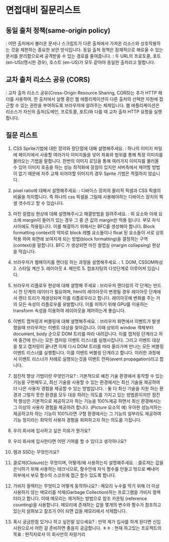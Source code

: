 # 면접대비 질문리스트
## 동일 출처 정책(same-origin policy)
: 어떤 출처에서 불러온 문서나 스크립트가 다른 출처에서 가져온 리소스와 상호작용하는 것을 제한하는 중요한 보안 방식입니다. 동일 출처 정책은 잠재적으로 해로울 수 있는 문서를 분리함으로써 공격받을 수 있는 경로를 줄여줍니다.
: 두 URL의 프로토콜, 포트 (en-US)(명시한 경우), 호스트 (en-US)가 모두 같아야 동일한 출처라고 말합니다.

## 교차 출처 리소스 공유 (CORS)
: 교차 출처 리소스 공유(Cross-Origin Resource Sharing, CORS)는 추가 HTTP 헤더를 사용하여, 한 출처에서 실행 중인 웹 애플리케이션이 다른 출처의 선택한 자원에 접근할 수 있는 권한을 부여하도록 브라우저에 알려주는 체제입니다. 웹 애플리케이션은 리소스가 자신의 출처(도메인, 프로토콜, 포트)와 다를 때 교차 출처 HTTP 요청을 실행합니다.

## 질문 리스트
1. CSS Sprite기법에 대한 정의와 장단점에 대해 설명해주세요.
: 하나의 이미지 파일에 페이지에서 사용할 여러가지 이미지들을 넣어 좌표와 범위를 통해 특정 이미지를 불러오는 기법을 말합니다. 한번의 이미지 로딩을 통해 여러가지 이미지를 불러올 수 있어 이미지 호출을 하는 성능 최적화에 장점이 있지만 서버측에서 제어할 방법이 없기 때문에 자주 교체 되어야할 이미지의 경우 Sprite 기법은 적절하지 않습니다.

2. pixel ratio에 대해서 설명해주세요.
: 디바이스 장치의 물리적 픽셀과 CSS 픽셀의 비율을 의미합니다. 즉 하나의 css 픽셀을 그릴때 사용해야하는 디바이스 장치의 픽셀 갯수라고 할 수 있습니다.

3. 마진 컬랩싱 현상에 대해 설명해주시고 해결방법을 알려주세요.
: 위 요소와 아래 요소에  margin이 들어가 있는 경우 그 중 큰 값의  margin만 적용 됩니다. 부모 자식 사이에도 적용됩니다. 이를 해결하기 위해서는 BFC를 생성해야 합니다. Block formatting context의 약자로 block 레벨 요소들이나 float 된 요소들이 서로 상호작용 하여 화면에 보여지게 되는 방법(block formatting)을 결정하는 구역(context)을 말합니다.
BFC 가 생성되면 마진 컬랩싱 (margin collapsing) 현상을 막습니다.

4. 브라우저가 웹페이지를 랜더링 하는 과정을 설명해주세요.
: 1. DOM, CSSOM파싱 2. 스타일 계산 3. 레이아웃 4. 페인트 5. 컴포지팅의 다섯단계로 이루어져 있습니다.

5. 브라우저 리플로우 현상에 대해 설명해 주세요
: 브라우저 랜더링의 각 단계는 반드시 전 단계의 데이터가 필요하며, html의 레이아웃이 변경될 경우 레이아웃 단계에서 랜더 트리가 재생성되며 이를 리플로우라고 합니다. 레이아웃에 변화를 주는 거의 모든 속성이 리플로우를 유발합니다. 이를 피하기 위해 GPU를 이용하는 transform 속성을 이용하여 레이아웃을 제어하는게 좋습니다.

6. 이벤트 캡쳐링과 버블링에 대해 설명해주세요.
: 브라우저 화면에서 이벤트가 발생했을때 브라우저는 이벤트 대상을 찾아갑니다. 이때 상위의 window 객체부터 document, body 순으로 DOM 트리를 따라 내려갑니다. 이를 캡처링 단계라고 하며 중간에 만나는 모든 캡처링 이벤트 리스너를 실행시킵니다. 그리고 이벤트 대상을 찾고 캡처링이 끝나면 이제 다시 DOM 트리를 따라 올라가며 만나는 모든 버블링 이벤트 리스너를 실행합니다. 이를 이벤트 버블링 단계라고 합니다.
이러한 과정에서 이벤트 리스너가 차례로 실행되는것을 이벤트 전파(event propagation)라고 합니다.

7. 점진적 향상 기법이란 무엇인가요?
: 기본적으로 예전 기술 환경에서 동작할 수 있는 기능을 구현해두고, 최신 기술을 사용할 수 있는 환경에서는 최신 기술을 제공하여 더 나은 사용자 경험을 제공할 수 있는 방법입니다.
: 둘 다 최신 기술을 지원 하는 환경과 그렇지 못한 환경을 모두 대응 하려는 의도를 가지고 있는 방법론이지만 점진적 향상은 기본적으로 제공하고자 하는 기능을 100%제공 하면서 최신 환경에서는 그 이상의 사용자 경험을 제공하려 합니다. (Picture 요소의 예)
우아한 성능저하는 제공하고자 하는 기능이 100%라면 구형 환경에서는 그 기능의 일부라도 제공하여 기능 정지라는 최악의 사용자 경험을 회피하고자 하는 의도를 가집니다.

8. 우리 회사에 입사하고 싶은 이유가 뭔가요?

9. 우리 회사에 입사한다면 어떤 기여를 할 수 있다고 생각하나요?

10. 램과 SSD는 무엇인가요?

11. 클로져(Closure)는 무엇이며, 어떻게/왜 사용하는지 설명해주세요.
: 클로져는 값을 은닉하기 위해 사용하는 테크닉으로, 함수안에 자식 함수를 만들고 밖으로 빼내어 외부에서 부모 함수의 스코프에 접근 할수 있도록 합니다.

12. 가비지 컬렉터는 무엇이고 어떻게 동작하나요?
: 메모리 누수를 막기 위해 더 이상 사용하지 않는 메모리를 삭제(Garbage Collection)하는 프로그램을 가비지 컬렉터라고 합니다.
이때 메모리는 제거하는 방법으로 참조 카운팅 (reference counting)을 사용합니다. 메모리에 존재하는 값을 몇개의 변수와 함수가 참조하고 있는지 살펴보고 참조가 0이 되면 값을 메모리에서 삭제합니다.

13. 혹시 궁금한점 있거나 하고 싶은말 있으세요?
: 만약 제가 입사를 하게 된다면 신입사원으로서 어떤 걸 준비하면 좋을지 궁금합니다. ㅎㅎ
: 현재 하고있는 프로젝트의 목표
: 현직자로서 이 회사만의 자랑거리